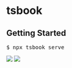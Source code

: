 # tsbook
<h2>Getting Started</h2>
<pre>$ npx tsbook serve</pre>
<img src="https://user-images.githubusercontent.com/30927886/161535081-e59ef8d2-cd25-4e53-b679-58017575f428.png"></img>
<img src="https://user-images.githubusercontent.com/30927886/161535364-bfa8fcd0-114f-46f2-bc20-1283977bbb81.png"></img>

